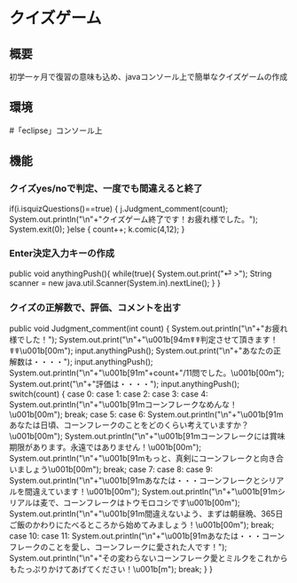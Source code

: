 # クイズゲーム<br>

## 概要<br> 
初学一ヶ月で復習の意味も込め、javaコンソール上で簡単なクイズゲームの作成

## 環境<br>
#「eclipse」コンソール上

## 機能<br>

### クイズyes/noで判定、一度でも間違えると終了<br>
if(i.isquizQuestions()==true) {
	j.Judgment_comment(count);
	System.out.println("\n"+"クイズゲーム終了です！お疲れ様でした。");
	System.exit(0);
}else {
	count++;
	k.comic(4,12);
}

### Enter決定入力キーの作成<br>
public void anythingPush(){
	while(true){
		System.out.print("⏎ >");
		String scanner = new java.util.Scanner(System.in).nextLine();
	}
}

### クイズの正解数で、評価、コメントを出す<br>
public  void Judgment_comment(int count) {
	System.out.println("\n"+"お疲れ様でした！");
	System.out.print("\n"+"\u001b[94m☤☤判定させて頂きます！☤☤\u001b[00m");
	input.anythingPush();
	System.out.print("\n"+"あなたの正解数は・・・・");
	input.anythingPush();
	System.out.println("\n"+"\u001b[91m"+count+"/11問でした。\u001b[00m");
	System.out.print("\n"+"評価は・・・・");
	input.anythingPush();
	switch(count) {
		case 0:
		case 1:
		case 2:
		case 3:
		case 4:
			System.out.println("\n"+"\u001b[91mコーンフレークなめんな！\u001b[00m");
			break;
		case 5:
		case 6:
			System.out.println("\n"+"\u001b[91mあなたは日頃、コーンフレークのことをどのくらい考えていますか？\u001b[00m");
			System.out.println("\n"+"\u001b[91mコーンフレークには賞味期限があります。永遠ではありません！\u001b[00m");
			System.out.println("\n"+"\u001b[91mもっと、真剣にコーンフレークと向き合いましょう\u001b[00m");
			break;
		case 7:
		case 8:
		case 9:
			System.out.println("\n"+"\u001b[91mあなたは・・・コーンフレークとシリアルを間違えています！\u001b[00m");
			System.out.println("\n"+"\u001b[91mシリアルは麦で、コーンフレークはトウモロコシです\u001b[00m");
			System.out.println("\n"+"\u001b[91m間違えないよう、まずは朝昼晩、365日ご飯のかわりにたべるところから始めてみましょう！\u001b[00m");
			break;
		case 10:
		case 11:
			System.out.println("\n"+"\u001b[91mあなたは・・・コーンフレークのことを愛し、コーンフレークに愛された人です！");
			System.out.println("\n"+"その変わらないコーンフレーク愛とミルクをこれからもたっぷりかけてあげてください！\u001b[m");
		break;
	}
}
